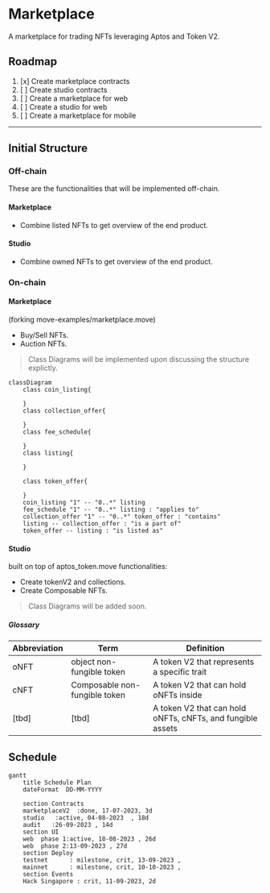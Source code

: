 # Marketplace

A marketplace for trading NFTs leveraging Aptos and Token V2.

## Roadmap

1. [x] Create marketplace contracts
2. [ ] Create studio contracts
3. [ ] Create a marketplace for web
4. [ ] Create a studio for web
5. [ ] Create a marketplace for mobile

--------------------

## Initial Structure

### Off-chain

These are the functionalities that will be implemented off-chain.

#### Marketplace

- Combine listed NFTs to get overview of the end product.

#### Studio

- Combine owned NFTs to get overview of the end product.

### On-chain

#### Marketplace

(forking move-examples/marketplace.move)
- Buy/Sell NFTs.
- Auction NFTs.
> Class Diagrams will be implemented upon discussing the structure explictly.
```mermaid
classDiagram
    class coin_listing{

    }
    class collection_offer{

    }
    class fee_schedule{

    }
    class listing{

    }

    class token_offer{

    }
    coin_listing "1" -- "0..*" listing 
    fee_schedule "1" -- "0..*" listing : "applies to"
    collection_offer "1" -- "0..*" token_offer : "contains"
    listing -- collection_offer : "is a part of"
    token_offer -- listing : "is listed as"
```

#### Studio

built on top of aptos_token.move
functionalities:
- Create tokenV2 and collections.
- Create Composable NFTs.
> Class Diagrams will be added soon.

##### Glossary

|Abbreviation|Term|Definition|
|---|---|---|
|oNFT|object non-fungible token| A token V2 that represents a specific trait|
|cNFT|Composable non-fungible token|A token V2 that can hold oNFTs inside|
|[tbd]|[tbd]|A token V2 that can hold oNFTs, cNFTs, and fungible assets|

## Schedule

```mermaid
gantt
    title Schedule Plan
    dateFormat  DD-MM-YYYY
    
    section Contracts
    marketplaceV2  :done, 17-07-2023, 3d
    studio   :active, 04-08-2023  , 18d
    audit   :26-09-2023 , 14d
    section UI 
    web  phase 1:active, 18-08-2023 , 26d
    web  phase 2:13-09-2023 , 27d
    section Deploy 
    testnet      : milestone, crit, 13-09-2023 ,
    mainnet      : milestone, crit, 10-10-2023 ,
    section Events
    Hack Singapore : crit, 11-09-2023, 2d
```


